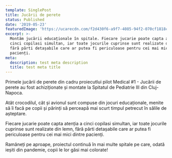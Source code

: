 ```yaml
---
template: SinglePost
title: Jucării de perete
status: Published
date: '2019-05-23'
featuredImage: 'https://ucarecdn.com/f2d430f6-a9f7-4085-94f2-070cf1818ce2/'
excerpt: >-
  Montăm jucării educaționale în spitale. Fiecare jucarie poate capta atenția a
  cinci copilasi simultan, iar toate jocurile cuprinse sunt realizate din lemn,
  fără părti detașabile care ar putea fi periculoase pentru cei mai mici dintre
  pacienți. 
meta:
  description: test meta description
  title: test meta title
---
```

Primele jucării de perete din cadru proiecutlui pilot Medical #1 - Jucării de perete au fost achiziționate și montate la Spitatul de Pediatrie III din Cluj-Napoca. 

Atât crocodilul, cât și avionul sunt compuse din jocuri educaționale, menite să îi facă pe copii și părinți să perceapă mai scurt timpul petrecut în sălile de așteptare. 

Fiecare jucarie poate capta atenția a cinci copilasi simultan, iar toate jocurile cuprinse sunt realizate din lemn, fără părti detașabile care ar putea fi periculoase pentru cei mai mici dintre pacienți. 

Ramâneți pe aproape, proiectul continuă în mai multe spitale pe care, odată ieșiti din pandemie, copii le lor găsi mai colorate!
